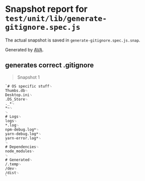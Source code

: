 # Snapshot report for `test/unit/lib/generate-gitignore.spec.js`

The actual snapshot is saved in `generate-gitignore.spec.js.snap`.

Generated by [AVA](https://avajs.dev).

## generates correct .gitignore

> Snapshot 1

    `# OS specific stuff␊
    Thumbs.db␊
    Desktop.ini␊
    .DS_Store␊
    ._*␊
    *~␊
    ␊
    # Logs␊
    logs␊
    *.log␊
    npm-debug.log*␊
    yarn-debug.log*␊
    yarn-error.log*␊
    ␊
    # Dependencies␊
    node_modules␊
    ␊
    # Generated␊
    /.temp␊
    /dev␊
    /dist␊
    `

